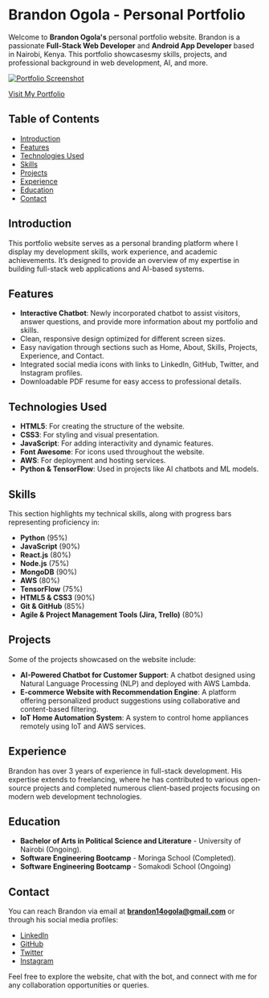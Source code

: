 # Brandon Ogola - Personal Portfolio

Welcome to **Brandon Ogola's** personal portfolio website. Brandon is a passionate **Full-Stack Web Developer** and **Android App Developer** based in Nairobi, Kenya. This portfolio showcasesmy skills, projects, and professional background in web development, AI, and more.

[![Portfolio Screenshot](https://via.placeholder.com/800x400?text=Portfolio+Preview)](https://brandon-2i82.vercel.app/)

[Visit My Portfolio](https://brandon-2i82.vercel.app/)

## Table of Contents
- [Introduction](#introduction)
- [Features](#features)
- [Technologies Used](#technologies-used)
- [Skills](#skills)
- [Projects](#projects)
- [Experience](#experience)
- [Education](#education)
- [Contact](#contact)

## Introduction
This portfolio website serves as a personal branding platform where I display my development skills, work experience, and academic achievements. It’s designed to provide an overview of my expertise in building full-stack web applications and AI-based systems.

## Features
- **Interactive Chatbot**: Newly incorporated chatbot to assist visitors, answer questions, and provide more information about my portfolio and skills.
- Clean, responsive design optimized for different screen sizes.
- Easy navigation through sections such as Home, About, Skills, Projects, Experience, and Contact.
- Integrated social media icons with links to LinkedIn, GitHub, Twitter, and Instagram profiles.
- Downloadable PDF resume for easy access to professional details.

## Technologies Used
- **HTML5**: For creating the structure of the website.
- **CSS3**: For styling and visual presentation.
- **JavaScript**: For adding interactivity and dynamic features.
- **Font Awesome**: For icons used throughout the website.
- **AWS**: For deployment and hosting services.
- **Python & TensorFlow**: Used in projects like AI chatbots and ML models.
  
## Skills
This section highlights my technical skills, along with progress bars representing proficiency in:
- **Python** (95%)
- **JavaScript** (90%)
- **React.js** (80%)
- **Node.js** (75%)
- **MongoDB** (90%)
- **AWS** (80%)
- **TensorFlow** (75%)
- **HTML5 & CSS3** (90%)
- **Git & GitHub** (85%)
- **Agile & Project Management Tools (Jira, Trello)** (80%)

## Projects
Some of the projects showcased on the website include:
- **AI-Powered Chatbot for Customer Support**: A chatbot designed using Natural Language Processing (NLP) and deployed with AWS Lambda.
- **E-commerce Website with Recommendation Engine**: A platform offering personalized product suggestions using collaborative and content-based filtering.
- **IoT Home Automation System**: A system to control home appliances remotely using IoT and AWS services.

## Experience
Brandon has over 3 years of experience in full-stack development. His expertise extends to freelancing, where he has contributed to various open-source projects and completed numerous client-based projects focusing on modern web development technologies.

## Education
- **Bachelor of Arts in Political Science and Literature** - University of Nairobi (Ongoing).
- **Software Engineering Bootcamp** - Moringa School (Completed).
- **Software Engineering Bootcamp** - Somakodi School (Ongoing)
  
## Contact
You can reach Brandon via email at **brandon14ogola@gmail.com** or through his social media profiles:
- [LinkedIn](https://www.linkedin.com/in/brandon-edwin-ogola-b77063232/)
- [GitHub](https://github.com/edogola4)
- [Twitter](https://twitter.com/BrandonOgola)
- [Instagram](https://www.instagram.com/ja._.tech/)

Feel free to explore the website, chat with the bot, and connect with me for any collaboration opportunities or queries.


